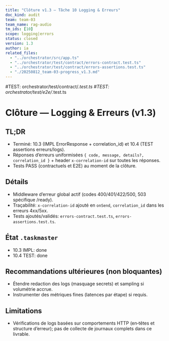 ```yaml
---
title: "Clôture v1.3 — Tâche 10 Logging & Erreurs"
doc_kind: audit
team: team-03
team_name: rag-audio
tm_ids: [10]
scope: logging|errors
status: closed
version: 1.3
author: ia
related_files:
  - "../orchestrator/src/app.ts"
  - "../orchestrator/test/contract/errors-contract.test.ts"
  - "../orchestrator/test/contract/errors-assertions.test.ts"
  - "./20250812_team-03-progress_v1.3.md"
---
```


#TEST: orchestrator/test/contract/*.test.ts
#TEST: orchestrator/test/e2e/*.test.ts

# Clôture — Logging & Erreurs (v1.3)

## TL;DR
- Terminé: 10.3 (IMPL ErrorResponse + correlation_id) et 10.4 (TEST assertions erreurs/logs).
- Réponses d’erreurs uniformisées `{ code, message, details?, correlation_id }` + header `x-correlation-id` sur toutes les réponses.
- Tests PASS (contractuels et E2E) au moment de la clôture.

## Détails
- Middleware d’erreur global actif (codes 400/401/422/500, 503 spécifique /ready). 
- Traçabilité: `x-correlation-id` ajouté en `onSend`, `correlation_id` dans les erreurs 4xx/5xx.
- Tests ajoutés/validés: `errors-contract.test.ts`, `errors-assertions.test.ts`.

## État `.taskmaster`
- 10.3 IMPL: done
- 10.4 TEST: done

## Recommandations ultérieures (non bloquantes)
- Étendre redaction des logs (masquage secrets) et sampling si volumétrie accrue.
- Instrumenter des métriques fines (latences par étape) si requis.

## Limitations
- Vérifications de logs basées sur comportements HTTP (en‑têtes et structure d’erreur); pas de collecte de journaux complets dans ce livrable.
